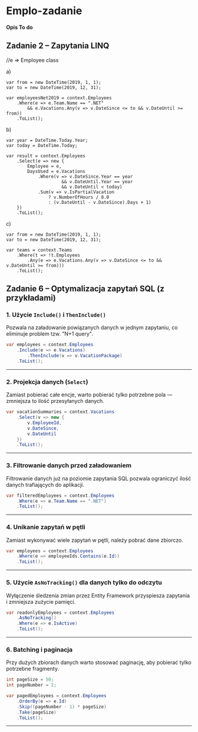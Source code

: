 ﻿# Emplo-zadanie

**Opis To do**

## Zadanie 2 – Zapytania LINQ

//e => Employee class

a) 
```
var from = new DateTime(2019, 1, 1);
var to = new DateTime(2019, 12, 31);

var employeesNet2019 = context.Employees
    .Where(e => e.Team.Name == ".NET"
        && e.Vacations.Any(v => v.DateSince <= to && v.DateUntil >= from))
    .ToList();
```
b)
```
var year = DateTime.Today.Year;
var today = DateTime.Today;

var result = context.Employees
    .Select(e => new {
        Employee = e,
        DaysUsed = e.Vacations
            .Where(v => v.DateSince.Year == year
                     && v.DateUntil.Year == year
                     && v.DateUntil < today)
            .Sum(v => v.IsPartialVacation 
                ? v.NumberOfHours / 8.0 
                : (v.DateUntil - v.DateSince).Days + 1)
    })
    .ToList();
```
c)
```
var from = new DateTime(2019, 1, 1);
var to = new DateTime(2019, 12, 31);

var teams = context.Teams
    .Where(t => !t.Employees
        .Any(e => e.Vacations.Any(v => v.DateSince <= to && v.DateUntil >= from)))
    .ToList();
```


## Zadanie 6 – Optymalizacja zapytań SQL (z przykładami)

### 1. Użycie `Include()` i `ThenInclude()`

Pozwala na załadowanie powiązanych danych w jednym zapytaniu, co eliminuje problem tzw. "N+1 query".

```csharp
var employees = context.Employees
    .Include(e => e.Vacations)
        .ThenInclude(v => v.VacationPackage)
    .ToList();
```

---

### 2. Projekcja danych (`Select`)

Zamiast pobierać całe encje, warto pobierać tylko potrzebne pola — zmniejsza to ilość przesyłanych danych.

```csharp
var vacationSummaries = context.Vacations
    .Select(v => new {
        v.EmployeeId,
        v.DateSince,
        v.DateUntil
    })
    .ToList();
```

---

### 3. Filtrowanie danych przed załadowaniem

Filtrowanie danych już na poziomie zapytania SQL pozwala ograniczyć ilość danych trafiających do aplikacji.

```csharp
var filteredEmployees = context.Employees
    .Where(e => e.Team.Name == ".NET")
    .ToList();
```

---

### 4. Unikanie zapytań w pętli

Zamiast wykonywać wiele zapytań w pętli, należy pobrać dane zbiorczo.

```csharp
var employees = context.Employees
    .Where(e => employeeIds.Contains(e.Id))
    .ToList();
```

---

### 5. Użycie `AsNoTracking()` dla danych tylko do odczytu

Wyłączenie śledzenia zmian przez Entity Framework przyspiesza zapytania i zmniejsza zużycie pamięci.

```csharp
var readonlyEmployees = context.Employees
    .AsNoTracking()
    .Where(e => e.IsActive)
    .ToList();
```

---

### 6. Batching i paginacja

Przy dużych zbiorach danych warto stosować paginację, aby pobierać tylko potrzebne fragmenty.

```csharp
int pageSize = 50;
int pageNumber = 2;

var pagedEmployees = context.Employees
    .OrderBy(e => e.Id)
    .Skip((pageNumber - 1) * pageSize)
    .Take(pageSize)
    .ToList();
```

---
